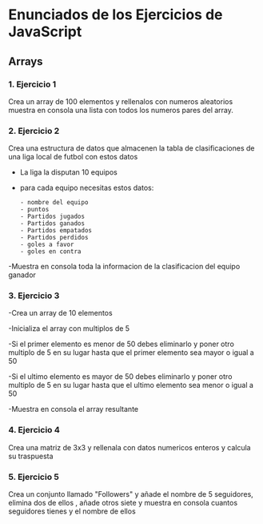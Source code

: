 <h1>Enunciados de los Ejercicios de JavaScript</h1>

<h2>Arrays</h2>

<h3>1. Ejercicio 1</h3>
Crea un array de 100 elementos y rellenalos con numeros aleatorios muestra en consola una lista con todos los numeros pares del array.

<h3>2. Ejercicio 2</h3>

Crea una estructura de datos que almacenen la tabla de clasificaciones de una liga local de futbol con estos datos

- La liga la disputan 10 equipos

- para cada equipo necesitas estos datos:
    
      - nombre del equipo
      - puntos
      - Partidos jugados
      - Partidos ganados
      - Partidos empatados
      - Partidos perdidos
      - goles a favor
      - goles en contra

-Muestra en consola toda la informacion de la clasificacion del equipo ganador

<h3>3. Ejercicio 3</h3>

-Crea un array de 10 elementos

-Inicializa el array con multiplos de 5

-Si el primer elemento es menor de 50 debes eliminarlo y poner otro multiplo de 5 en su lugar hasta que el primer elemento sea mayor o igual a 50

-Si el ultimo elemento es mayor de 50 debes eliminarlo y poner otro multiplo de 5 en su lugar hasta que el ultimo elemento sea menor o igual a 50

-Muestra en consola el array resultante

<h3>4. Ejercicio 4</h3>

Crea una matriz de 3x3 y rellenala con datos numericos enteros y calcula su traspuesta

<h3>5. Ejercicio 5</h3>

Crea un conjunto llamado "Followers" y añade el nombre de 5 seguidores, elimina dos de ellos , añade otros siete y muestra en consola cuantos seguidores tienes y el nombre de ellos